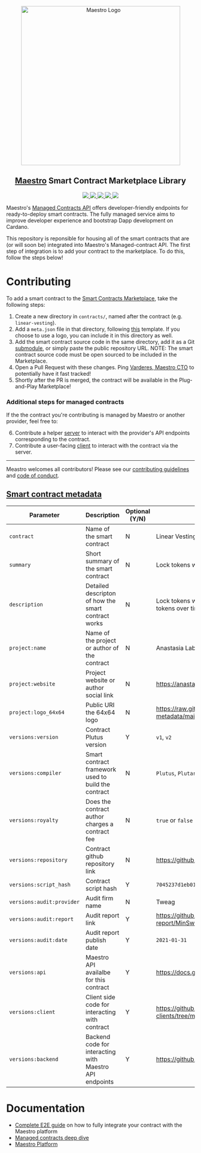 <p align="center">
  <a href="https://www.gomaestro.org/">
    <img src="https://www.gomaestro.org/logos/LandingLogos/DarkLogo.svg" alt="Maestro Logo" width="425" />
  </a>
  <h2 align="center"><a href="https://www.gomaestro.org/">Maestro</a> Smart Contract Marketplace Library</h2>
  <p align="center">
    <a href="https://docs.gomaestro.org/docs/ManagedContracts/Introduction">
      <img src="https://img.shields.io/badge/-Docs-blue?style=flat-square&logo=semantic-scholar&logoColor=white" />
    </a>
    <a href="./LICENSE">
      <img src="https://img.shields.io/github/license/maestro-org/smart-contracts?style=flat-square&label=License" />
    </a>
    <a href="./CONTRIBUTING.md">
      <img src="https://img.shields.io/badge/PRs-welcome-brightgreen.svg?style=flat-square" />
    </a>
    <a href="https://twitter.com/GoMaestroOrg">
      <img src="https://img.shields.io/badge/-%40GoMaestroOrg-F3F1EF?style=flat-square&logo=twitter&logoColor=1D9BF0" />
    </a>
    <a href="https://discord.gg/ES2rDhBJt3">
      <img src="https://img.shields.io/badge/-Discord-414EEC?style=flat-square&logo=discord&logoColor=white" />
    </a>
  </p>
</p>

Maestro's [Managed Contracts API](https://docs.gomaestro.org/docs/ManagedContracts/Introduction) offers developer-friendly endpoints for ready-to-deploy smart contracts. The fully managed service aims to improve developer experience and bootstrap Dapp development on Cardano.

This repository is reponsible for housing all of the smart contracts that are (or will soon be) integrated into Maestro's Managed-contract API. The first step of integration is to add your contract to the marketplace. To do this, follow the steps below!

# Contributing
To add a smart contract to the [Smart Contracts Marketplace](https://www.gomaestro.org/smart-contracts), take the following steps:
1. Create a new directory in `contracts/`, named after the contract (e.g. `linear-vesting`).
2. Add a `meta.json` file in that directory, following [this](contracts/meta_template.json) template. If you choose to use a logo, you can include it in this directory as well.
3. Add the smart contract source code in the same directory, add it as a Git [submodule](https://github.blog/2016-02-01-working-with-submodules/), or simply paste the public repository URL. NOTE: The smart contract source code must be open sourced to be included in the Marketplace.
4. Open a Pull Request with these changes. Ping [Varderes, Maestro CTO](https://linktr.ee/varderes_maestro) to potentially have it fast tracked!
5. Shortly after the PR is merged, the contract will be available in the Plug-and-Play Marketplace!

### Additional steps for managed contracts
If the the contract you're contributing is managed by Maestro or another provider, feel free to:

6. Contribute a helper [server](https://github.com/maestro-org/smart-contract-servers) to interact with the provider's API endpoints corresponding to the contract.
7. Contribute a user-facing [client](https://github.com/maestro-org/smart-contract-clients) to interact with the contract via the server.

---

Meastro welcomes all contributors! Please see our [contributing guidelines](CONTRIBUTING.md) and [code of conduct](CODE_OF_CONDUCT.md).

## [Smart contract metadata](contracts/meta_template.json)

| Parameter   | Description | Optional (Y/N) | Example     |
| ----------- | ----------- | -------------- | ----------- |
| `contract` | Name of the smart contract | N | Linear Vesting |
| `summary` | Short summary of the smart contract | N | Lock tokens with a linear vesting schedule |
| `description` | Detailed descripton of how the smart contract works | N | Lock tokens with a linear vesting schedule and control the release of tokens over time |
| `project:name` | Name of the project or author of the contract |  N | Anastasia Labs |
| `project:website`  |  Project website or author social link | N | https://anastasialabs.com/ |
| `project:logo_64x64` | Public URI the 64x64 logo | N | https://raw.githubusercontent.com/maestro-org/ispo-metadata/main/maestro-preprod/maestro-logo64x64.png |
| `versions:version` |  Contract Plutus version | Y | `v1`, `v2` |
| `versions:compiler` | Smart contract framework used to build the contract  | N | `Plutus`, `Plutarch`, `Aiken` |
| `versions:royalty` |  Does the contract author charges a contract fee  | N | `true` or `false` |
| `versions:repository` | Contract github repository link | N | https://github.com/Anastasia-Labs/direct-offer/ |
| `versions:script_hash` | Contract script hash  | Y | `7045237d1eb0199c84dffe58fe6df7dc5d255eb4d418e4146d5721f8` |
| `versions:audit:provider` | Audit firm name  | N | Tweag |
| `versions:audit:report` | Audit report link  | Y | https://github.com/CatspersCoffee/contracts/blob/main/dex/audit-report/MinSwap-Jan31.pdf |
| `versions:audit:date` | Audit report publish date  | Y | `2021-01-31` |
| `versions:api` | Maestro API availalbe for this contract  | Y | https://docs.gomaestro.org/ManagedContracts/LinearVesting/Introduction |
| `versions:client` | Client side code for interacting with contract | Y |  https://github.com/maestro-org/smart-contract-clients/tree/main/src/stories/LinearVesting |
| `versions:backend` |  Backend code for interacting with Maestro API endpoints | Y | https://github.com/maestro-org/smart-contract-servers/linear-vesting |

# Documentation
* [Complete E2E guide](TBD) on how to fully integrate your contract with the Maestro platform
* [Managed contracts deep dive](https://docs.gomaestro.org/docs/ManagedContracts/Introduction)
* [Maestro Platform](https://docs.gomaestro.org/)
